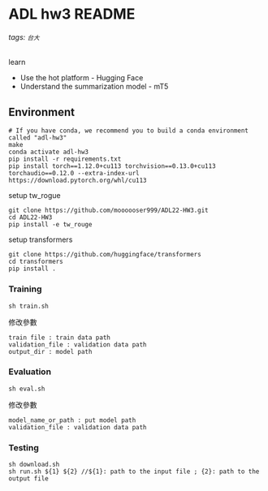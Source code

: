 # ADL hw3 README
###### tags: `台大`

learn
* Use the hot platform - Hugging Face
* Understand the summarization model - mT5

## Environment
```
# If you have conda, we recommend you to build a conda environment called "adl-hw3"
make
conda activate adl-hw3
pip install -r requirements.txt
pip install torch==1.12.0+cu113 torchvision==0.13.0+cu113 torchaudio==0.12.0 --extra-index-url https://download.pytorch.org/whl/cu113
```

setup tw_rogue
```
git clone https://github.com/moooooser999/ADL22-HW3.git
cd ADL22-HW3
pip install -e tw_rouge
```

setup transformers
```
git clone https://github.com/huggingface/transformers
cd transformers
pip install .
```

### Training
```
sh train.sh
```

修改參數
```
train file : train data path
validation_file : validation data path
output_dir : model path
```

### Evaluation
```
sh eval.sh
```

修改參數
```
model_name_or_path : put model path
validation_file : validation data path
```

### Testing
```
sh download.sh
sh run.sh ${1} ${2} //${1}: path to the input file ; {2}: path to the output file
```
